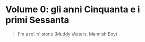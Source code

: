# Volume 0: gli anni Cinquanta e i primi Sessanta

> I'm a rollin' stone (Muddy Waters, Mannish Boy)
